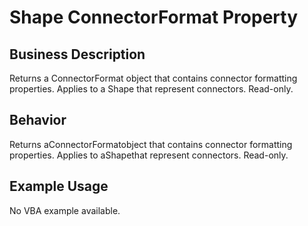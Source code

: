 # Shape ConnectorFormat Property

## Business Description
Returns a ConnectorFormat object that contains connector formatting properties. Applies to a Shape that represent connectors. Read-only.

## Behavior
Returns aConnectorFormatobject that contains connector formatting properties. Applies to aShapethat represent connectors. Read-only.

## Example Usage
No VBA example available.